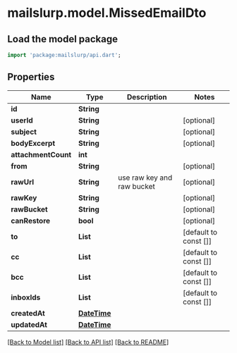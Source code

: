 # mailslurp.model.MissedEmailDto

## Load the model package
```dart
import 'package:mailslurp/api.dart';
```

## Properties
Name | Type | Description | Notes
------------ | ------------- | ------------- | -------------
**id** | **String** |  | 
**userId** | **String** |  | [optional] 
**subject** | **String** |  | [optional] 
**bodyExcerpt** | **String** |  | [optional] 
**attachmentCount** | **int** |  | 
**from** | **String** |  | [optional] 
**rawUrl** | **String** | use raw key and raw bucket | [optional] 
**rawKey** | **String** |  | [optional] 
**rawBucket** | **String** |  | [optional] 
**canRestore** | **bool** |  | [optional] 
**to** | **List<String>** |  | [default to const []]
**cc** | **List<String>** |  | [default to const []]
**bcc** | **List<String>** |  | [default to const []]
**inboxIds** | **List<String>** |  | [default to const []]
**createdAt** | [**DateTime**](DateTime) |  | 
**updatedAt** | [**DateTime**](DateTime) |  | 

[[Back to Model list]](../README#documentation-for-models) [[Back to API list]](../README#documentation-for-api-endpoints) [[Back to README]](../README)


